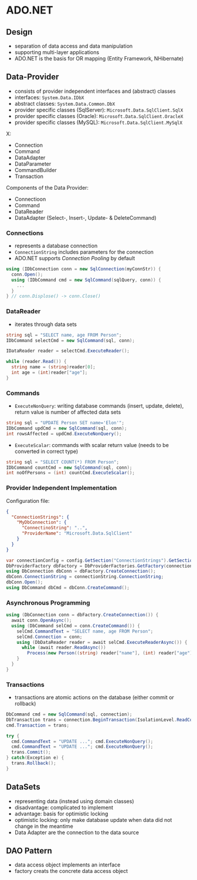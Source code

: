 # ADO.NET
## Design
* separation of data access and data manipulation
* supporting multi-layer applications
* ADO.NET is the basis for OR mapping (Entity Framework, NHibernate)

## Data-Provider
* consists of provider independent interfaces and (abstract) classes
* interfaces: `System.Data.IDbX`
* abstract classes: `System.Data.Common.DbX`
* provider specific classes (SqlServer): `Microsoft.Data.SqlClient.SqlX`
* provider specific classes (Oracle): `Microsoft.Data.SqlClient.OracleX`
* provider specific classes (MySQL): `Microsoft.Data.SqlClient.MySqlX`

X:
* Connection
* Command
* DataAdapter
* DataParameter
* CommandBuilder
* Transaction

Components of the Data Provider:
* Connectioon
* Command
* DataReader
* DataAdapter (Select-, Insert-, Update- & DeleteCommand)

### Connections
* represents a database connection
* `ConnectionString` includes parameters for the connection
* ADO.NET supports _Connection Pooling_ by default
```csharp
using (IDbConnection conn = new SqlConnection(myConnStr)) {
  conn.Open();
  using (IDbCommand cmd = new SqlCommand(sqlQuery, conn)) {
    ...
  }
} // conn.Displose() -> conn.Close()
```

### DataReader
* iterates through data sets
```csharp
string sql = "SELECT name, age FROM Person";
IDbCommand selectCmd = new SqlCommand(sql, conn);

IDataReader reader = selectCmd.ExecuteReader();

while (reader.Read()) {
  string name = (string)reader[0];
  int age = (int)reader["age"];
}
```

### Commands
* `ExecuteNonQuery`: writing database commands (insert, update, delete), return value is number of affected data sets
```csharp
string sql = "UPDATE Person SET name='Elon'";
IDbCommand updCmd = new SqlCommand(sql, conn);
int rowsAffected = updCmd.ExecuteNonQuery();
```
* `ExecuteScalar`: commands with scalar return value (needs to be converted in correct type)
```csharp
string sql = "SELECT COUNT(*) FROM Person";
IDbCommand countCmd = new SqlCommand(sql, conn);
int noOfPersons = (int) countCmd.ExecuteScalar();
```

### Provider Independent Implementation
Configuration file:
```json
{
  "ConnectionStrings": {
    "MyDbConnection": {
      "ConnectinoString": "..",
      "ProviderName": "Microsoft.Data.SqlClient"
    }
  }
}
```
```csharp
var connectionConfig = config.GetSection("ConnectionStrings").GetSection("MyDbConnection");
DbProviderFactory dbFactory = DbProviderFactories.GetFactory(connectionConfig.ProvderName);
using DbConnection dbConn = dbFactory.CreateConnection();
dbConn.ConnectionString = connectionString.ConnectionString;
dbConn.Open();
using DbCommand dbCmd = dbConn.CreateCommand();
```

### Asynchronous Programming
```csharp
using (DbConnection conn = dbFactory.CreateConnection()) {
  await conn.OpenAsync();
  using (DbCommand selCmd = conn.CreateCommand()) {
    selCmd.CommandText = "SELECT name, age FROM Person";
    selCmd.Connection = conn;
    using (DbDataReader reader = await selCmd.ExecuteReaderAsync()) {
      while (await reader.ReadAsync())
        Process(new Person((string) reader["name"], (int) reader["age"]));
    }
  }
}
```

### Transactions
* transactions are atomic actions on the database (either commit or rollback)
```csharp
DbCommand cmd = new SqlCommand(sql, connection);
DbTransaction trans = connection.BeginTransaction(IsolationLevel.ReadCommitted);
cmd.Transaction = trans;

try {
  cmd.CommandText = "UPDATE ..."; cmd.ExecuteNonQuery();
  cmd.CommandText = "UPDATE ..."; cmd.ExecuteNonQuery();
  trans.Commit();
} catch(Exception e) {
  trans.Rollback();
}
```

## DataSets
* representing data (instead using domain classes)
* disadvantage: complicated to implement
* advantage: basis for optimistic locking
* optimistic locking: only make database update when data did not change in the meantime
* Data Adapter are the connection to the data source

## DAO Pattern
* data access object implements an interface
* factory creats the concrete data access object

